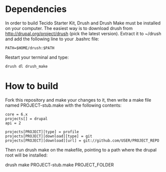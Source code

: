 Dependencies
============

In order to build Tecido Starter Kit, Drush and Drush Make must be 
installed on your computer. The easiest way is to download drush from
http://drupal.org/project/drush (pick the latest version). Extract it
to ~/drush and add the following line to your .bashrc file:

    PATH=$HOME/drush:$PATH

Restart your terminal and type:

    drush dl drush_make

How to build
============

Fork this repository and make your changes to it, then write a make file named
PROJECT-stub.make with the following contents:

    core = 6.x
    projects[] = drupal
    api = 2
    
    projects[PROJECT][type] = profile
    projects[PROJECT][download][type] = git
    projects[PROJECT][download][url] = git://github.com/USER/PROJECT_REPO

Then run drush make on the makefile, pointing to a path where the drupal root will be installed:

  drush make PROJECT-stub.make PROJECT_FOLDER
